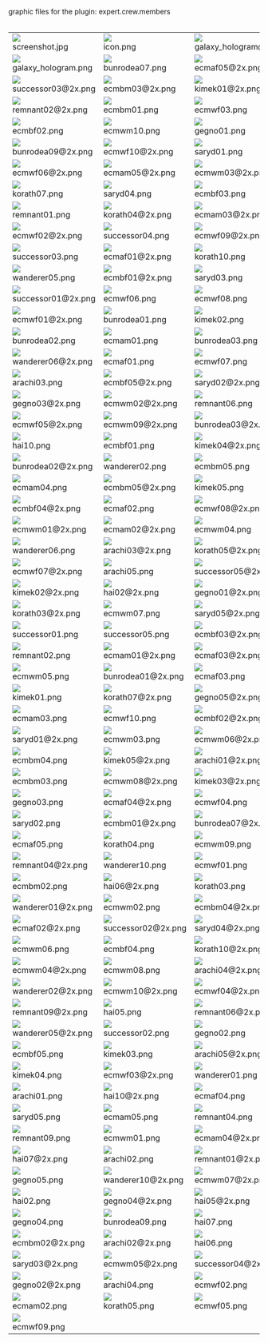 graphic files for the plugin: expert.crew.members<br>
<br>
<table>
	<tr>
		<td><img src="https://github.com/zuckung/endless-sky-plugins/blob/main/myplugins/expert.crew.members/screenshot.jpg?raw=true"><br>
		screenshot.jpg</td>
		<td><img src="https://github.com/zuckung/endless-sky-plugins/blob/main/myplugins/expert.crew.members/icon.png?raw=true"><br>
		icon.png</td>
		<td><img src="https://github.com/zuckung/endless-sky-plugins/blob/main/myplugins/expert.crew.members/images/outfit/galaxy_hologram@2x.png?raw=true"><br>
		galaxy_hologram@2x.png</td>
	</tr>
	<tr>
		<td><img src="https://github.com/zuckung/endless-sky-plugins/blob/main/myplugins/expert.crew.members/images/outfit/galaxy_hologram.png?raw=true"><br>
		galaxy_hologram.png</td>
		<td><img src="https://github.com/zuckung/endless-sky-plugins/blob/main/myplugins/expert.crew.members/images/portrait/bunrodea07.png?raw=true"><br>
		bunrodea07.png</td>
		<td><img src="https://github.com/zuckung/endless-sky-plugins/blob/main/myplugins/expert.crew.members/images/portrait/ecmaf05@2x.png?raw=true"><br>
		ecmaf05@2x.png</td>
	</tr>
	<tr>
		<td><img src="https://github.com/zuckung/endless-sky-plugins/blob/main/myplugins/expert.crew.members/images/portrait/successor03@2x.png?raw=true"><br>
		successor03@2x.png</td>
		<td><img src="https://github.com/zuckung/endless-sky-plugins/blob/main/myplugins/expert.crew.members/images/portrait/ecmbm03@2x.png?raw=true"><br>
		ecmbm03@2x.png</td>
		<td><img src="https://github.com/zuckung/endless-sky-plugins/blob/main/myplugins/expert.crew.members/images/portrait/kimek01@2x.png?raw=true"><br>
		kimek01@2x.png</td>
	</tr>
	<tr>
		<td><img src="https://github.com/zuckung/endless-sky-plugins/blob/main/myplugins/expert.crew.members/images/portrait/remnant02@2x.png?raw=true"><br>
		remnant02@2x.png</td>
		<td><img src="https://github.com/zuckung/endless-sky-plugins/blob/main/myplugins/expert.crew.members/images/portrait/ecmbm01.png?raw=true"><br>
		ecmbm01.png</td>
		<td><img src="https://github.com/zuckung/endless-sky-plugins/blob/main/myplugins/expert.crew.members/images/portrait/ecmwf03.png?raw=true"><br>
		ecmwf03.png</td>
	</tr>
	<tr>
		<td><img src="https://github.com/zuckung/endless-sky-plugins/blob/main/myplugins/expert.crew.members/images/portrait/ecmbf02.png?raw=true"><br>
		ecmbf02.png</td>
		<td><img src="https://github.com/zuckung/endless-sky-plugins/blob/main/myplugins/expert.crew.members/images/portrait/ecmwm10.png?raw=true"><br>
		ecmwm10.png</td>
		<td><img src="https://github.com/zuckung/endless-sky-plugins/blob/main/myplugins/expert.crew.members/images/portrait/gegno01.png?raw=true"><br>
		gegno01.png</td>
	</tr>
	<tr>
		<td><img src="https://github.com/zuckung/endless-sky-plugins/blob/main/myplugins/expert.crew.members/images/portrait/bunrodea09@2x.png?raw=true"><br>
		bunrodea09@2x.png</td>
		<td><img src="https://github.com/zuckung/endless-sky-plugins/blob/main/myplugins/expert.crew.members/images/portrait/ecmwf10@2x.png?raw=true"><br>
		ecmwf10@2x.png</td>
		<td><img src="https://github.com/zuckung/endless-sky-plugins/blob/main/myplugins/expert.crew.members/images/portrait/saryd01.png?raw=true"><br>
		saryd01.png</td>
	</tr>
	<tr>
		<td><img src="https://github.com/zuckung/endless-sky-plugins/blob/main/myplugins/expert.crew.members/images/portrait/ecmwf06@2x.png?raw=true"><br>
		ecmwf06@2x.png</td>
		<td><img src="https://github.com/zuckung/endless-sky-plugins/blob/main/myplugins/expert.crew.members/images/portrait/ecmam05@2x.png?raw=true"><br>
		ecmam05@2x.png</td>
		<td><img src="https://github.com/zuckung/endless-sky-plugins/blob/main/myplugins/expert.crew.members/images/portrait/ecmwm03@2x.png?raw=true"><br>
		ecmwm03@2x.png</td>
	</tr>
	<tr>
		<td><img src="https://github.com/zuckung/endless-sky-plugins/blob/main/myplugins/expert.crew.members/images/portrait/korath07.png?raw=true"><br>
		korath07.png</td>
		<td><img src="https://github.com/zuckung/endless-sky-plugins/blob/main/myplugins/expert.crew.members/images/portrait/saryd04.png?raw=true"><br>
		saryd04.png</td>
		<td><img src="https://github.com/zuckung/endless-sky-plugins/blob/main/myplugins/expert.crew.members/images/portrait/ecmbf03.png?raw=true"><br>
		ecmbf03.png</td>
	</tr>
	<tr>
		<td><img src="https://github.com/zuckung/endless-sky-plugins/blob/main/myplugins/expert.crew.members/images/portrait/remnant01.png?raw=true"><br>
		remnant01.png</td>
		<td><img src="https://github.com/zuckung/endless-sky-plugins/blob/main/myplugins/expert.crew.members/images/portrait/korath04@2x.png?raw=true"><br>
		korath04@2x.png</td>
		<td><img src="https://github.com/zuckung/endless-sky-plugins/blob/main/myplugins/expert.crew.members/images/portrait/ecmam03@2x.png?raw=true"><br>
		ecmam03@2x.png</td>
	</tr>
	<tr>
		<td><img src="https://github.com/zuckung/endless-sky-plugins/blob/main/myplugins/expert.crew.members/images/portrait/ecmwf02@2x.png?raw=true"><br>
		ecmwf02@2x.png</td>
		<td><img src="https://github.com/zuckung/endless-sky-plugins/blob/main/myplugins/expert.crew.members/images/portrait/successor04.png?raw=true"><br>
		successor04.png</td>
		<td><img src="https://github.com/zuckung/endless-sky-plugins/blob/main/myplugins/expert.crew.members/images/portrait/ecmwf09@2x.png?raw=true"><br>
		ecmwf09@2x.png</td>
	</tr>
	<tr>
		<td><img src="https://github.com/zuckung/endless-sky-plugins/blob/main/myplugins/expert.crew.members/images/portrait/successor03.png?raw=true"><br>
		successor03.png</td>
		<td><img src="https://github.com/zuckung/endless-sky-plugins/blob/main/myplugins/expert.crew.members/images/portrait/ecmaf01@2x.png?raw=true"><br>
		ecmaf01@2x.png</td>
		<td><img src="https://github.com/zuckung/endless-sky-plugins/blob/main/myplugins/expert.crew.members/images/portrait/korath10.png?raw=true"><br>
		korath10.png</td>
	</tr>
	<tr>
		<td><img src="https://github.com/zuckung/endless-sky-plugins/blob/main/myplugins/expert.crew.members/images/portrait/wanderer05.png?raw=true"><br>
		wanderer05.png</td>
		<td><img src="https://github.com/zuckung/endless-sky-plugins/blob/main/myplugins/expert.crew.members/images/portrait/ecmbf01@2x.png?raw=true"><br>
		ecmbf01@2x.png</td>
		<td><img src="https://github.com/zuckung/endless-sky-plugins/blob/main/myplugins/expert.crew.members/images/portrait/saryd03.png?raw=true"><br>
		saryd03.png</td>
	</tr>
	<tr>
		<td><img src="https://github.com/zuckung/endless-sky-plugins/blob/main/myplugins/expert.crew.members/images/portrait/successor01@2x.png?raw=true"><br>
		successor01@2x.png</td>
		<td><img src="https://github.com/zuckung/endless-sky-plugins/blob/main/myplugins/expert.crew.members/images/portrait/ecmwf06.png?raw=true"><br>
		ecmwf06.png</td>
		<td><img src="https://github.com/zuckung/endless-sky-plugins/blob/main/myplugins/expert.crew.members/images/portrait/ecmwf08.png?raw=true"><br>
		ecmwf08.png</td>
	</tr>
	<tr>
		<td><img src="https://github.com/zuckung/endless-sky-plugins/blob/main/myplugins/expert.crew.members/images/portrait/ecmwf01@2x.png?raw=true"><br>
		ecmwf01@2x.png</td>
		<td><img src="https://github.com/zuckung/endless-sky-plugins/blob/main/myplugins/expert.crew.members/images/portrait/bunrodea01.png?raw=true"><br>
		bunrodea01.png</td>
		<td><img src="https://github.com/zuckung/endless-sky-plugins/blob/main/myplugins/expert.crew.members/images/portrait/kimek02.png?raw=true"><br>
		kimek02.png</td>
	</tr>
	<tr>
		<td><img src="https://github.com/zuckung/endless-sky-plugins/blob/main/myplugins/expert.crew.members/images/portrait/bunrodea02.png?raw=true"><br>
		bunrodea02.png</td>
		<td><img src="https://github.com/zuckung/endless-sky-plugins/blob/main/myplugins/expert.crew.members/images/portrait/ecmam01.png?raw=true"><br>
		ecmam01.png</td>
		<td><img src="https://github.com/zuckung/endless-sky-plugins/blob/main/myplugins/expert.crew.members/images/portrait/bunrodea03.png?raw=true"><br>
		bunrodea03.png</td>
	</tr>
	<tr>
		<td><img src="https://github.com/zuckung/endless-sky-plugins/blob/main/myplugins/expert.crew.members/images/portrait/wanderer06@2x.png?raw=true"><br>
		wanderer06@2x.png</td>
		<td><img src="https://github.com/zuckung/endless-sky-plugins/blob/main/myplugins/expert.crew.members/images/portrait/ecmaf01.png?raw=true"><br>
		ecmaf01.png</td>
		<td><img src="https://github.com/zuckung/endless-sky-plugins/blob/main/myplugins/expert.crew.members/images/portrait/ecmwf07.png?raw=true"><br>
		ecmwf07.png</td>
	</tr>
	<tr>
		<td><img src="https://github.com/zuckung/endless-sky-plugins/blob/main/myplugins/expert.crew.members/images/portrait/arachi03.png?raw=true"><br>
		arachi03.png</td>
		<td><img src="https://github.com/zuckung/endless-sky-plugins/blob/main/myplugins/expert.crew.members/images/portrait/ecmbf05@2x.png?raw=true"><br>
		ecmbf05@2x.png</td>
		<td><img src="https://github.com/zuckung/endless-sky-plugins/blob/main/myplugins/expert.crew.members/images/portrait/saryd02@2x.png?raw=true"><br>
		saryd02@2x.png</td>
	</tr>
	<tr>
		<td><img src="https://github.com/zuckung/endless-sky-plugins/blob/main/myplugins/expert.crew.members/images/portrait/gegno03@2x.png?raw=true"><br>
		gegno03@2x.png</td>
		<td><img src="https://github.com/zuckung/endless-sky-plugins/blob/main/myplugins/expert.crew.members/images/portrait/ecmwm02@2x.png?raw=true"><br>
		ecmwm02@2x.png</td>
		<td><img src="https://github.com/zuckung/endless-sky-plugins/blob/main/myplugins/expert.crew.members/images/portrait/remnant06.png?raw=true"><br>
		remnant06.png</td>
	</tr>
	<tr>
		<td><img src="https://github.com/zuckung/endless-sky-plugins/blob/main/myplugins/expert.crew.members/images/portrait/ecmwf05@2x.png?raw=true"><br>
		ecmwf05@2x.png</td>
		<td><img src="https://github.com/zuckung/endless-sky-plugins/blob/main/myplugins/expert.crew.members/images/portrait/ecmwm09@2x.png?raw=true"><br>
		ecmwm09@2x.png</td>
		<td><img src="https://github.com/zuckung/endless-sky-plugins/blob/main/myplugins/expert.crew.members/images/portrait/bunrodea03@2x.png?raw=true"><br>
		bunrodea03@2x.png</td>
	</tr>
	<tr>
		<td><img src="https://github.com/zuckung/endless-sky-plugins/blob/main/myplugins/expert.crew.members/images/portrait/hai10.png?raw=true"><br>
		hai10.png</td>
		<td><img src="https://github.com/zuckung/endless-sky-plugins/blob/main/myplugins/expert.crew.members/images/portrait/ecmbf01.png?raw=true"><br>
		ecmbf01.png</td>
		<td><img src="https://github.com/zuckung/endless-sky-plugins/blob/main/myplugins/expert.crew.members/images/portrait/kimek04@2x.png?raw=true"><br>
		kimek04@2x.png</td>
	</tr>
	<tr>
		<td><img src="https://github.com/zuckung/endless-sky-plugins/blob/main/myplugins/expert.crew.members/images/portrait/bunrodea02@2x.png?raw=true"><br>
		bunrodea02@2x.png</td>
		<td><img src="https://github.com/zuckung/endless-sky-plugins/blob/main/myplugins/expert.crew.members/images/portrait/wanderer02.png?raw=true"><br>
		wanderer02.png</td>
		<td><img src="https://github.com/zuckung/endless-sky-plugins/blob/main/myplugins/expert.crew.members/images/portrait/ecmbm05.png?raw=true"><br>
		ecmbm05.png</td>
	</tr>
	<tr>
		<td><img src="https://github.com/zuckung/endless-sky-plugins/blob/main/myplugins/expert.crew.members/images/portrait/ecmam04.png?raw=true"><br>
		ecmam04.png</td>
		<td><img src="https://github.com/zuckung/endless-sky-plugins/blob/main/myplugins/expert.crew.members/images/portrait/ecmbm05@2x.png?raw=true"><br>
		ecmbm05@2x.png</td>
		<td><img src="https://github.com/zuckung/endless-sky-plugins/blob/main/myplugins/expert.crew.members/images/portrait/kimek05.png?raw=true"><br>
		kimek05.png</td>
	</tr>
	<tr>
		<td><img src="https://github.com/zuckung/endless-sky-plugins/blob/main/myplugins/expert.crew.members/images/portrait/ecmbf04@2x.png?raw=true"><br>
		ecmbf04@2x.png</td>
		<td><img src="https://github.com/zuckung/endless-sky-plugins/blob/main/myplugins/expert.crew.members/images/portrait/ecmaf02.png?raw=true"><br>
		ecmaf02.png</td>
		<td><img src="https://github.com/zuckung/endless-sky-plugins/blob/main/myplugins/expert.crew.members/images/portrait/ecmwf08@2x.png?raw=true"><br>
		ecmwf08@2x.png</td>
	</tr>
	<tr>
		<td><img src="https://github.com/zuckung/endless-sky-plugins/blob/main/myplugins/expert.crew.members/images/portrait/ecmwm01@2x.png?raw=true"><br>
		ecmwm01@2x.png</td>
		<td><img src="https://github.com/zuckung/endless-sky-plugins/blob/main/myplugins/expert.crew.members/images/portrait/ecmam02@2x.png?raw=true"><br>
		ecmam02@2x.png</td>
		<td><img src="https://github.com/zuckung/endless-sky-plugins/blob/main/myplugins/expert.crew.members/images/portrait/ecmwm04.png?raw=true"><br>
		ecmwm04.png</td>
	</tr>
	<tr>
		<td><img src="https://github.com/zuckung/endless-sky-plugins/blob/main/myplugins/expert.crew.members/images/portrait/wanderer06.png?raw=true"><br>
		wanderer06.png</td>
		<td><img src="https://github.com/zuckung/endless-sky-plugins/blob/main/myplugins/expert.crew.members/images/portrait/arachi03@2x.png?raw=true"><br>
		arachi03@2x.png</td>
		<td><img src="https://github.com/zuckung/endless-sky-plugins/blob/main/myplugins/expert.crew.members/images/portrait/korath05@2x.png?raw=true"><br>
		korath05@2x.png</td>
	</tr>
	<tr>
		<td><img src="https://github.com/zuckung/endless-sky-plugins/blob/main/myplugins/expert.crew.members/images/portrait/ecmwf07@2x.png?raw=true"><br>
		ecmwf07@2x.png</td>
		<td><img src="https://github.com/zuckung/endless-sky-plugins/blob/main/myplugins/expert.crew.members/images/portrait/arachi05.png?raw=true"><br>
		arachi05.png</td>
		<td><img src="https://github.com/zuckung/endless-sky-plugins/blob/main/myplugins/expert.crew.members/images/portrait/successor05@2x.png?raw=true"><br>
		successor05@2x.png</td>
	</tr>
	<tr>
		<td><img src="https://github.com/zuckung/endless-sky-plugins/blob/main/myplugins/expert.crew.members/images/portrait/kimek02@2x.png?raw=true"><br>
		kimek02@2x.png</td>
		<td><img src="https://github.com/zuckung/endless-sky-plugins/blob/main/myplugins/expert.crew.members/images/portrait/hai02@2x.png?raw=true"><br>
		hai02@2x.png</td>
		<td><img src="https://github.com/zuckung/endless-sky-plugins/blob/main/myplugins/expert.crew.members/images/portrait/gegno01@2x.png?raw=true"><br>
		gegno01@2x.png</td>
	</tr>
	<tr>
		<td><img src="https://github.com/zuckung/endless-sky-plugins/blob/main/myplugins/expert.crew.members/images/portrait/korath03@2x.png?raw=true"><br>
		korath03@2x.png</td>
		<td><img src="https://github.com/zuckung/endless-sky-plugins/blob/main/myplugins/expert.crew.members/images/portrait/ecmwm07.png?raw=true"><br>
		ecmwm07.png</td>
		<td><img src="https://github.com/zuckung/endless-sky-plugins/blob/main/myplugins/expert.crew.members/images/portrait/saryd05@2x.png?raw=true"><br>
		saryd05@2x.png</td>
	</tr>
	<tr>
		<td><img src="https://github.com/zuckung/endless-sky-plugins/blob/main/myplugins/expert.crew.members/images/portrait/successor01.png?raw=true"><br>
		successor01.png</td>
		<td><img src="https://github.com/zuckung/endless-sky-plugins/blob/main/myplugins/expert.crew.members/images/portrait/successor05.png?raw=true"><br>
		successor05.png</td>
		<td><img src="https://github.com/zuckung/endless-sky-plugins/blob/main/myplugins/expert.crew.members/images/portrait/ecmbf03@2x.png?raw=true"><br>
		ecmbf03@2x.png</td>
	</tr>
	<tr>
		<td><img src="https://github.com/zuckung/endless-sky-plugins/blob/main/myplugins/expert.crew.members/images/portrait/remnant02.png?raw=true"><br>
		remnant02.png</td>
		<td><img src="https://github.com/zuckung/endless-sky-plugins/blob/main/myplugins/expert.crew.members/images/portrait/ecmam01@2x.png?raw=true"><br>
		ecmam01@2x.png</td>
		<td><img src="https://github.com/zuckung/endless-sky-plugins/blob/main/myplugins/expert.crew.members/images/portrait/ecmaf03@2x.png?raw=true"><br>
		ecmaf03@2x.png</td>
	</tr>
	<tr>
		<td><img src="https://github.com/zuckung/endless-sky-plugins/blob/main/myplugins/expert.crew.members/images/portrait/ecmwm05.png?raw=true"><br>
		ecmwm05.png</td>
		<td><img src="https://github.com/zuckung/endless-sky-plugins/blob/main/myplugins/expert.crew.members/images/portrait/bunrodea01@2x.png?raw=true"><br>
		bunrodea01@2x.png</td>
		<td><img src="https://github.com/zuckung/endless-sky-plugins/blob/main/myplugins/expert.crew.members/images/portrait/ecmaf03.png?raw=true"><br>
		ecmaf03.png</td>
	</tr>
	<tr>
		<td><img src="https://github.com/zuckung/endless-sky-plugins/blob/main/myplugins/expert.crew.members/images/portrait/kimek01.png?raw=true"><br>
		kimek01.png</td>
		<td><img src="https://github.com/zuckung/endless-sky-plugins/blob/main/myplugins/expert.crew.members/images/portrait/korath07@2x.png?raw=true"><br>
		korath07@2x.png</td>
		<td><img src="https://github.com/zuckung/endless-sky-plugins/blob/main/myplugins/expert.crew.members/images/portrait/gegno05@2x.png?raw=true"><br>
		gegno05@2x.png</td>
	</tr>
	<tr>
		<td><img src="https://github.com/zuckung/endless-sky-plugins/blob/main/myplugins/expert.crew.members/images/portrait/ecmam03.png?raw=true"><br>
		ecmam03.png</td>
		<td><img src="https://github.com/zuckung/endless-sky-plugins/blob/main/myplugins/expert.crew.members/images/portrait/ecmwf10.png?raw=true"><br>
		ecmwf10.png</td>
		<td><img src="https://github.com/zuckung/endless-sky-plugins/blob/main/myplugins/expert.crew.members/images/portrait/ecmbf02@2x.png?raw=true"><br>
		ecmbf02@2x.png</td>
	</tr>
	<tr>
		<td><img src="https://github.com/zuckung/endless-sky-plugins/blob/main/myplugins/expert.crew.members/images/portrait/saryd01@2x.png?raw=true"><br>
		saryd01@2x.png</td>
		<td><img src="https://github.com/zuckung/endless-sky-plugins/blob/main/myplugins/expert.crew.members/images/portrait/ecmwm03.png?raw=true"><br>
		ecmwm03.png</td>
		<td><img src="https://github.com/zuckung/endless-sky-plugins/blob/main/myplugins/expert.crew.members/images/portrait/ecmwm06@2x.png?raw=true"><br>
		ecmwm06@2x.png</td>
	</tr>
	<tr>
		<td><img src="https://github.com/zuckung/endless-sky-plugins/blob/main/myplugins/expert.crew.members/images/portrait/ecmbm04.png?raw=true"><br>
		ecmbm04.png</td>
		<td><img src="https://github.com/zuckung/endless-sky-plugins/blob/main/myplugins/expert.crew.members/images/portrait/kimek05@2x.png?raw=true"><br>
		kimek05@2x.png</td>
		<td><img src="https://github.com/zuckung/endless-sky-plugins/blob/main/myplugins/expert.crew.members/images/portrait/arachi01@2x.png?raw=true"><br>
		arachi01@2x.png</td>
	</tr>
	<tr>
		<td><img src="https://github.com/zuckung/endless-sky-plugins/blob/main/myplugins/expert.crew.members/images/portrait/ecmbm03.png?raw=true"><br>
		ecmbm03.png</td>
		<td><img src="https://github.com/zuckung/endless-sky-plugins/blob/main/myplugins/expert.crew.members/images/portrait/ecmwm08@2x.png?raw=true"><br>
		ecmwm08@2x.png</td>
		<td><img src="https://github.com/zuckung/endless-sky-plugins/blob/main/myplugins/expert.crew.members/images/portrait/kimek03@2x.png?raw=true"><br>
		kimek03@2x.png</td>
	</tr>
	<tr>
		<td><img src="https://github.com/zuckung/endless-sky-plugins/blob/main/myplugins/expert.crew.members/images/portrait/gegno03.png?raw=true"><br>
		gegno03.png</td>
		<td><img src="https://github.com/zuckung/endless-sky-plugins/blob/main/myplugins/expert.crew.members/images/portrait/ecmaf04@2x.png?raw=true"><br>
		ecmaf04@2x.png</td>
		<td><img src="https://github.com/zuckung/endless-sky-plugins/blob/main/myplugins/expert.crew.members/images/portrait/ecmwf04.png?raw=true"><br>
		ecmwf04.png</td>
	</tr>
	<tr>
		<td><img src="https://github.com/zuckung/endless-sky-plugins/blob/main/myplugins/expert.crew.members/images/portrait/saryd02.png?raw=true"><br>
		saryd02.png</td>
		<td><img src="https://github.com/zuckung/endless-sky-plugins/blob/main/myplugins/expert.crew.members/images/portrait/ecmbm01@2x.png?raw=true"><br>
		ecmbm01@2x.png</td>
		<td><img src="https://github.com/zuckung/endless-sky-plugins/blob/main/myplugins/expert.crew.members/images/portrait/bunrodea07@2x.png?raw=true"><br>
		bunrodea07@2x.png</td>
	</tr>
	<tr>
		<td><img src="https://github.com/zuckung/endless-sky-plugins/blob/main/myplugins/expert.crew.members/images/portrait/ecmaf05.png?raw=true"><br>
		ecmaf05.png</td>
		<td><img src="https://github.com/zuckung/endless-sky-plugins/blob/main/myplugins/expert.crew.members/images/portrait/korath04.png?raw=true"><br>
		korath04.png</td>
		<td><img src="https://github.com/zuckung/endless-sky-plugins/blob/main/myplugins/expert.crew.members/images/portrait/ecmwm09.png?raw=true"><br>
		ecmwm09.png</td>
	</tr>
	<tr>
		<td><img src="https://github.com/zuckung/endless-sky-plugins/blob/main/myplugins/expert.crew.members/images/portrait/remnant04@2x.png?raw=true"><br>
		remnant04@2x.png</td>
		<td><img src="https://github.com/zuckung/endless-sky-plugins/blob/main/myplugins/expert.crew.members/images/portrait/wanderer10.png?raw=true"><br>
		wanderer10.png</td>
		<td><img src="https://github.com/zuckung/endless-sky-plugins/blob/main/myplugins/expert.crew.members/images/portrait/ecmwf01.png?raw=true"><br>
		ecmwf01.png</td>
	</tr>
	<tr>
		<td><img src="https://github.com/zuckung/endless-sky-plugins/blob/main/myplugins/expert.crew.members/images/portrait/ecmbm02.png?raw=true"><br>
		ecmbm02.png</td>
		<td><img src="https://github.com/zuckung/endless-sky-plugins/blob/main/myplugins/expert.crew.members/images/portrait/hai06@2x.png?raw=true"><br>
		hai06@2x.png</td>
		<td><img src="https://github.com/zuckung/endless-sky-plugins/blob/main/myplugins/expert.crew.members/images/portrait/korath03.png?raw=true"><br>
		korath03.png</td>
	</tr>
	<tr>
		<td><img src="https://github.com/zuckung/endless-sky-plugins/blob/main/myplugins/expert.crew.members/images/portrait/wanderer01@2x.png?raw=true"><br>
		wanderer01@2x.png</td>
		<td><img src="https://github.com/zuckung/endless-sky-plugins/blob/main/myplugins/expert.crew.members/images/portrait/ecmwm02.png?raw=true"><br>
		ecmwm02.png</td>
		<td><img src="https://github.com/zuckung/endless-sky-plugins/blob/main/myplugins/expert.crew.members/images/portrait/ecmbm04@2x.png?raw=true"><br>
		ecmbm04@2x.png</td>
	</tr>
	<tr>
		<td><img src="https://github.com/zuckung/endless-sky-plugins/blob/main/myplugins/expert.crew.members/images/portrait/ecmaf02@2x.png?raw=true"><br>
		ecmaf02@2x.png</td>
		<td><img src="https://github.com/zuckung/endless-sky-plugins/blob/main/myplugins/expert.crew.members/images/portrait/successor02@2x.png?raw=true"><br>
		successor02@2x.png</td>
		<td><img src="https://github.com/zuckung/endless-sky-plugins/blob/main/myplugins/expert.crew.members/images/portrait/saryd04@2x.png?raw=true"><br>
		saryd04@2x.png</td>
	</tr>
	<tr>
		<td><img src="https://github.com/zuckung/endless-sky-plugins/blob/main/myplugins/expert.crew.members/images/portrait/ecmwm06.png?raw=true"><br>
		ecmwm06.png</td>
		<td><img src="https://github.com/zuckung/endless-sky-plugins/blob/main/myplugins/expert.crew.members/images/portrait/ecmbf04.png?raw=true"><br>
		ecmbf04.png</td>
		<td><img src="https://github.com/zuckung/endless-sky-plugins/blob/main/myplugins/expert.crew.members/images/portrait/korath10@2x.png?raw=true"><br>
		korath10@2x.png</td>
	</tr>
	<tr>
		<td><img src="https://github.com/zuckung/endless-sky-plugins/blob/main/myplugins/expert.crew.members/images/portrait/ecmwm04@2x.png?raw=true"><br>
		ecmwm04@2x.png</td>
		<td><img src="https://github.com/zuckung/endless-sky-plugins/blob/main/myplugins/expert.crew.members/images/portrait/ecmwm08.png?raw=true"><br>
		ecmwm08.png</td>
		<td><img src="https://github.com/zuckung/endless-sky-plugins/blob/main/myplugins/expert.crew.members/images/portrait/arachi04@2x.png?raw=true"><br>
		arachi04@2x.png</td>
	</tr>
	<tr>
		<td><img src="https://github.com/zuckung/endless-sky-plugins/blob/main/myplugins/expert.crew.members/images/portrait/wanderer02@2x.png?raw=true"><br>
		wanderer02@2x.png</td>
		<td><img src="https://github.com/zuckung/endless-sky-plugins/blob/main/myplugins/expert.crew.members/images/portrait/ecmwm10@2x.png?raw=true"><br>
		ecmwm10@2x.png</td>
		<td><img src="https://github.com/zuckung/endless-sky-plugins/blob/main/myplugins/expert.crew.members/images/portrait/ecmwf04@2x.png?raw=true"><br>
		ecmwf04@2x.png</td>
	</tr>
	<tr>
		<td><img src="https://github.com/zuckung/endless-sky-plugins/blob/main/myplugins/expert.crew.members/images/portrait/remnant09@2x.png?raw=true"><br>
		remnant09@2x.png</td>
		<td><img src="https://github.com/zuckung/endless-sky-plugins/blob/main/myplugins/expert.crew.members/images/portrait/hai05.png?raw=true"><br>
		hai05.png</td>
		<td><img src="https://github.com/zuckung/endless-sky-plugins/blob/main/myplugins/expert.crew.members/images/portrait/remnant06@2x.png?raw=true"><br>
		remnant06@2x.png</td>
	</tr>
	<tr>
		<td><img src="https://github.com/zuckung/endless-sky-plugins/blob/main/myplugins/expert.crew.members/images/portrait/wanderer05@2x.png?raw=true"><br>
		wanderer05@2x.png</td>
		<td><img src="https://github.com/zuckung/endless-sky-plugins/blob/main/myplugins/expert.crew.members/images/portrait/successor02.png?raw=true"><br>
		successor02.png</td>
		<td><img src="https://github.com/zuckung/endless-sky-plugins/blob/main/myplugins/expert.crew.members/images/portrait/gegno02.png?raw=true"><br>
		gegno02.png</td>
	</tr>
	<tr>
		<td><img src="https://github.com/zuckung/endless-sky-plugins/blob/main/myplugins/expert.crew.members/images/portrait/ecmbf05.png?raw=true"><br>
		ecmbf05.png</td>
		<td><img src="https://github.com/zuckung/endless-sky-plugins/blob/main/myplugins/expert.crew.members/images/portrait/kimek03.png?raw=true"><br>
		kimek03.png</td>
		<td><img src="https://github.com/zuckung/endless-sky-plugins/blob/main/myplugins/expert.crew.members/images/portrait/arachi05@2x.png?raw=true"><br>
		arachi05@2x.png</td>
	</tr>
	<tr>
		<td><img src="https://github.com/zuckung/endless-sky-plugins/blob/main/myplugins/expert.crew.members/images/portrait/kimek04.png?raw=true"><br>
		kimek04.png</td>
		<td><img src="https://github.com/zuckung/endless-sky-plugins/blob/main/myplugins/expert.crew.members/images/portrait/ecmwf03@2x.png?raw=true"><br>
		ecmwf03@2x.png</td>
		<td><img src="https://github.com/zuckung/endless-sky-plugins/blob/main/myplugins/expert.crew.members/images/portrait/wanderer01.png?raw=true"><br>
		wanderer01.png</td>
	</tr>
	<tr>
		<td><img src="https://github.com/zuckung/endless-sky-plugins/blob/main/myplugins/expert.crew.members/images/portrait/arachi01.png?raw=true"><br>
		arachi01.png</td>
		<td><img src="https://github.com/zuckung/endless-sky-plugins/blob/main/myplugins/expert.crew.members/images/portrait/hai10@2x.png?raw=true"><br>
		hai10@2x.png</td>
		<td><img src="https://github.com/zuckung/endless-sky-plugins/blob/main/myplugins/expert.crew.members/images/portrait/ecmaf04.png?raw=true"><br>
		ecmaf04.png</td>
	</tr>
	<tr>
		<td><img src="https://github.com/zuckung/endless-sky-plugins/blob/main/myplugins/expert.crew.members/images/portrait/saryd05.png?raw=true"><br>
		saryd05.png</td>
		<td><img src="https://github.com/zuckung/endless-sky-plugins/blob/main/myplugins/expert.crew.members/images/portrait/ecmam05.png?raw=true"><br>
		ecmam05.png</td>
		<td><img src="https://github.com/zuckung/endless-sky-plugins/blob/main/myplugins/expert.crew.members/images/portrait/remnant04.png?raw=true"><br>
		remnant04.png</td>
	</tr>
	<tr>
		<td><img src="https://github.com/zuckung/endless-sky-plugins/blob/main/myplugins/expert.crew.members/images/portrait/remnant09.png?raw=true"><br>
		remnant09.png</td>
		<td><img src="https://github.com/zuckung/endless-sky-plugins/blob/main/myplugins/expert.crew.members/images/portrait/ecmwm01.png?raw=true"><br>
		ecmwm01.png</td>
		<td><img src="https://github.com/zuckung/endless-sky-plugins/blob/main/myplugins/expert.crew.members/images/portrait/ecmam04@2x.png?raw=true"><br>
		ecmam04@2x.png</td>
	</tr>
	<tr>
		<td><img src="https://github.com/zuckung/endless-sky-plugins/blob/main/myplugins/expert.crew.members/images/portrait/hai07@2x.png?raw=true"><br>
		hai07@2x.png</td>
		<td><img src="https://github.com/zuckung/endless-sky-plugins/blob/main/myplugins/expert.crew.members/images/portrait/arachi02.png?raw=true"><br>
		arachi02.png</td>
		<td><img src="https://github.com/zuckung/endless-sky-plugins/blob/main/myplugins/expert.crew.members/images/portrait/remnant01@2x.png?raw=true"><br>
		remnant01@2x.png</td>
	</tr>
	<tr>
		<td><img src="https://github.com/zuckung/endless-sky-plugins/blob/main/myplugins/expert.crew.members/images/portrait/gegno05.png?raw=true"><br>
		gegno05.png</td>
		<td><img src="https://github.com/zuckung/endless-sky-plugins/blob/main/myplugins/expert.crew.members/images/portrait/wanderer10@2x.png?raw=true"><br>
		wanderer10@2x.png</td>
		<td><img src="https://github.com/zuckung/endless-sky-plugins/blob/main/myplugins/expert.crew.members/images/portrait/ecmwm07@2x.png?raw=true"><br>
		ecmwm07@2x.png</td>
	</tr>
	<tr>
		<td><img src="https://github.com/zuckung/endless-sky-plugins/blob/main/myplugins/expert.crew.members/images/portrait/hai02.png?raw=true"><br>
		hai02.png</td>
		<td><img src="https://github.com/zuckung/endless-sky-plugins/blob/main/myplugins/expert.crew.members/images/portrait/gegno04@2x.png?raw=true"><br>
		gegno04@2x.png</td>
		<td><img src="https://github.com/zuckung/endless-sky-plugins/blob/main/myplugins/expert.crew.members/images/portrait/hai05@2x.png?raw=true"><br>
		hai05@2x.png</td>
	</tr>
	<tr>
		<td><img src="https://github.com/zuckung/endless-sky-plugins/blob/main/myplugins/expert.crew.members/images/portrait/gegno04.png?raw=true"><br>
		gegno04.png</td>
		<td><img src="https://github.com/zuckung/endless-sky-plugins/blob/main/myplugins/expert.crew.members/images/portrait/bunrodea09.png?raw=true"><br>
		bunrodea09.png</td>
		<td><img src="https://github.com/zuckung/endless-sky-plugins/blob/main/myplugins/expert.crew.members/images/portrait/hai07.png?raw=true"><br>
		hai07.png</td>
	</tr>
	<tr>
		<td><img src="https://github.com/zuckung/endless-sky-plugins/blob/main/myplugins/expert.crew.members/images/portrait/ecmbm02@2x.png?raw=true"><br>
		ecmbm02@2x.png</td>
		<td><img src="https://github.com/zuckung/endless-sky-plugins/blob/main/myplugins/expert.crew.members/images/portrait/arachi02@2x.png?raw=true"><br>
		arachi02@2x.png</td>
		<td><img src="https://github.com/zuckung/endless-sky-plugins/blob/main/myplugins/expert.crew.members/images/portrait/hai06.png?raw=true"><br>
		hai06.png</td>
	</tr>
	<tr>
		<td><img src="https://github.com/zuckung/endless-sky-plugins/blob/main/myplugins/expert.crew.members/images/portrait/saryd03@2x.png?raw=true"><br>
		saryd03@2x.png</td>
		<td><img src="https://github.com/zuckung/endless-sky-plugins/blob/main/myplugins/expert.crew.members/images/portrait/ecmwm05@2x.png?raw=true"><br>
		ecmwm05@2x.png</td>
		<td><img src="https://github.com/zuckung/endless-sky-plugins/blob/main/myplugins/expert.crew.members/images/portrait/successor04@2x.png?raw=true"><br>
		successor04@2x.png</td>
	</tr>
	<tr>
		<td><img src="https://github.com/zuckung/endless-sky-plugins/blob/main/myplugins/expert.crew.members/images/portrait/gegno02@2x.png?raw=true"><br>
		gegno02@2x.png</td>
		<td><img src="https://github.com/zuckung/endless-sky-plugins/blob/main/myplugins/expert.crew.members/images/portrait/arachi04.png?raw=true"><br>
		arachi04.png</td>
		<td><img src="https://github.com/zuckung/endless-sky-plugins/blob/main/myplugins/expert.crew.members/images/portrait/ecmwf02.png?raw=true"><br>
		ecmwf02.png</td>
	</tr>
	<tr>
		<td><img src="https://github.com/zuckung/endless-sky-plugins/blob/main/myplugins/expert.crew.members/images/portrait/ecmam02.png?raw=true"><br>
		ecmam02.png</td>
		<td><img src="https://github.com/zuckung/endless-sky-plugins/blob/main/myplugins/expert.crew.members/images/portrait/korath05.png?raw=true"><br>
		korath05.png</td>
		<td><img src="https://github.com/zuckung/endless-sky-plugins/blob/main/myplugins/expert.crew.members/images/portrait/ecmwf05.png?raw=true"><br>
		ecmwf05.png</td>
	</tr>
	<tr>
		<td><img src="https://github.com/zuckung/endless-sky-plugins/blob/main/myplugins/expert.crew.members/images/portrait/ecmwf09.png?raw=true"><br>
		ecmwf09.png</td>
		<td></td>
		<td></td>
	</tr>
</table>
